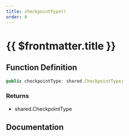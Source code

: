 ```yaml
---
title: checkpointType()
order: 0
---
```


# {{ $frontmatter.title }}

## Function Definition

```ts
public checkpointType: shared.CheckpointType;
```

### Returns

* shared.CheckpointType

## Documentation

<!--@include: ./parts/checkpointType.md-->
